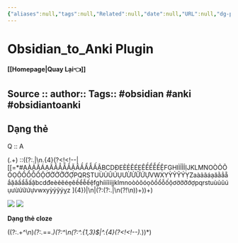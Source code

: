 ```yaml
---
{"aliases":null,"tags":null,"Related":null,"date":null,"URL":null,"dg-publish":true,"image":null,"permalink":"/Anki/Obsidian_to_Anki Plugin/","dgPassFrontmatter":true,"noteIcon":"2","created":"2024-02-29T09:57:36.410+07:00","updated":"2024-02-28T17:04:08.000+07:00"}
---
```


# Obsidian_to_Anki Plugin
**[[Homepage\|Quay Lại👈]]**

Source ::
author::
Tags:: #obsidian #anki #obsidiantoanki 
---


## Dạng thẻ
  Q :: A
<!--ID: 1706780999609-->


 (.+) ::((?:.|\n.{4}(?<!<!--|[[=*#AÀẢÃÁẠĂẰẲẴẮẶÂẦẨẪẤẬBCDĐEÈẺẼÉẸÊỀỂỄẾỆFGHIÌỈĨÍỊJKLMNOÒỎÕÓỌÔỒỔỖỐỘƠỜỞỠỚỢPQRSTUÙỦŨÚỤƯỪỬỮỨỰVWXYỲỶỸÝỴZaàảãáạăằẳẵắặâầẩẫấậbcdđeèẻẽéẹêềểễếệfghiìỉĩíịjklmnoòỏõóọôồổỗốộơờởỡớợpqrstuùủũúụưừửữứựvwxyỳỷỹýỵz ]{4})|\n\|(?:(?:.|\n(?!\n))+))+)
<!--ID: 1706780999618-->

  
  ![](https://i.imgur.com/QGW21tB.png)
![](https://i.imgur.com/ZkD0sLL.png)


**Dạng thẻ cloze** 

((?:.+^\n)*(?:.*==.*)(?:^\n(?:^.{1,3}$|^.{4}(?<!<!--).*))*)
<!--ID: 1706845468329-->


